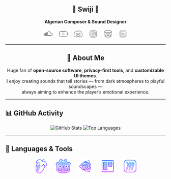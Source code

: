 <h2 align="center">🎵 Swiji 🎵</h2>
<p align="center"><strong>Algerian Composer & Sound Designer</strong></p>

<p align="center" style="display: flex; justify-content: center; gap: 15px; flex-wrap: wrap;">
  <a href="https://soundcloud.com/swiji" target="_blank" rel="noopener noreferrer">
    <img src="Assets/Icons/SoundCloud.svg" alt="SoundCloud" width="32" height="32" />
  </a>
  <a href="https://www.youtube.com/channel/UCDOSq5gs5fI-pNK2-dBVMXQ" target="_blank" rel="noopener noreferrer">
    <img src="Assets/Icons/Youtube.svg" alt="YouTube" width="32" height="32" />
  </a>
  <a href="https://discord.com/users/swijii" target="_blank" rel="noopener noreferrer">
    <img src="Assets/Icons/Discord.svg" alt="Discord" width="32" height="32" />
  </a>
  <a href="https://instagram.com/swiji.music" target="_blank" rel="noopener noreferrer">
    <img src="Assets/Icons/Intagram.svg" alt="Instagram" width="32" height="32" />
  </a>
  <a href="https://p1games.itch.io/bear-with-us" target="_blank" rel="noopener noreferrer">
    <img src="Assets/Icons/itch.svg" alt="Itch.io" width="32" height="32" />
  </a>
  <a href="https://www.linkedin.com/in/swiji" target="_blank" rel="noopener noreferrer">
    <img src="Assets/Icons/LinkedIn.svg" alt="LinkedIn" width="32" height="32" />
  </a>
</p>

---

<h2 align="center">📖 About Me</h2>

<p align="center">
  Huge fan of <strong>open-source software</strong>, <strong>privacy-first tools</strong>, and <strong>customizable UI themes</strong>.<br />
  I enjoy creating sounds that tell stories — from dark atmospheres to playful soundscapes —<br />
  always aiming to enhance the player’s emotional experience.
</p>

---

## 📊 GitHub Activity

<p align="center">
  <img src="https://github-readme-stats.vercel.app/api?username=swijii&show_icons=true&theme=radical" alt="GitHub Stats" width="48%" />
  <img src="https://github-readme-stats.vercel.app/api/top-langs/?username=swijii&layout=compact&theme=radical" alt="Top Languages" width="48%" />
</p>

---

## 🧠 Languages & Tools

<p align="center" style="display: flex; justify-content: center; gap: 20px; flex-wrap: wrap;">
  <a href="https://www.image-line.com/fl-studio/" target="_blank" rel="noopener noreferrer">
    <img src="Assets/Icons/FL Studio.svg" alt="FL Studio" width="50" />
  </a>
  <a href="https://godotengine.org/" target="_blank" rel="noopener noreferrer">
    <img src="Assets/Icons/Godot.svg" alt="Godot Engine" width="50" />
  </a>
  <a href="https://unity.com/" target="_blank" rel="noopener noreferrer">
    <img src="Assets/Icons/Unity.svg" alt="Unity" width="50" />
  </a>
  <a href="https://trello.com/" target="_blank" rel="noopener noreferrer">
    <img src="Assets/Icons/Trello.svg" alt="Trello" width="50" />
  </a>
  <a href="https://miro.com/" target="_blank" rel="noopener noreferrer">
    <img src="Assets/Icons/Miro.svg" alt="Miro" width="50" />
  </a>
</p>
